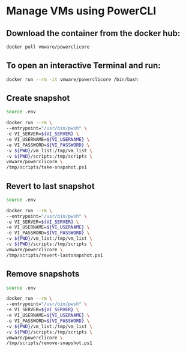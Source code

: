 ﻿# Manage VMs using PowerCLI

## Download the container from the docker hub:

```sh
docker pull vmware/powerclicore
```

## To open an interactive Terminal and run:

```sh
docker run --rm -it vmware/powerclicore /bin/bash
```

## Create snapshot

```sh
source .env

docker run --rm \
--entrypoint="/usr/bin/pwsh" \
-e VI_SERVER=${VI_SERVER} \
-e VI_USERNAME=${VI_USERNAME} \
-e VI_PASSWORD=${VI_PASSWORD} \
-v ${PWD}/vm_list:/tmp/vm_list \
-v ${PWD}/scripts:/tmp/scripts \
vmware/powerclicore \
/tmp/scripts/take-snapshot.ps1
```

## Revert to last snapshot

```sh
source .env

docker run --rm \
--entrypoint="/usr/bin/pwsh" \
-e VI_SERVER=${VI_SERVER} \
-e VI_USERNAME=${VI_USERNAME} \
-e VI_PASSWORD=${VI_PASSWORD} \
-v ${PWD}/vm_list:/tmp/vm_list \
-v ${PWD}/scripts:/tmp/scripts \
vmware/powerclicore \
/tmp/scripts/revert-lastsnapshot.ps1
```

## Remove snapshots

```sh
source .env

docker run --rm \
--entrypoint="/usr/bin/pwsh" \
-e VI_SERVER=${VI_SERVER} \
-e VI_USERNAME=${VI_USERNAME} \
-e VI_PASSWORD=${VI_PASSWORD} \
-v ${PWD}/vm_list:/tmp/vm_list \
-v ${PWD}/scripts:/tmp/scripts \
vmware/powerclicore \
/tmp/scripts/remove-snapshot.ps1
```
